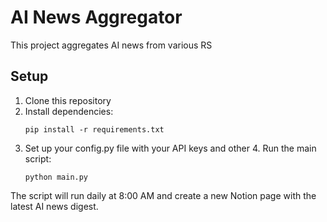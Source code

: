 # AI News Aggregator

This project aggregates AI news from various RS
## Setup

1. Clone this repository
2. Install dependencies:
   ```
   pip install -r requirements.txt
   ```
3. Set up your config.py file with your API keys and other 4. Run the main script:
   ```
   python main.py
   ```

The script will run daily at 8:00 AM and create a new Notion page with the latest AI news digest.
```